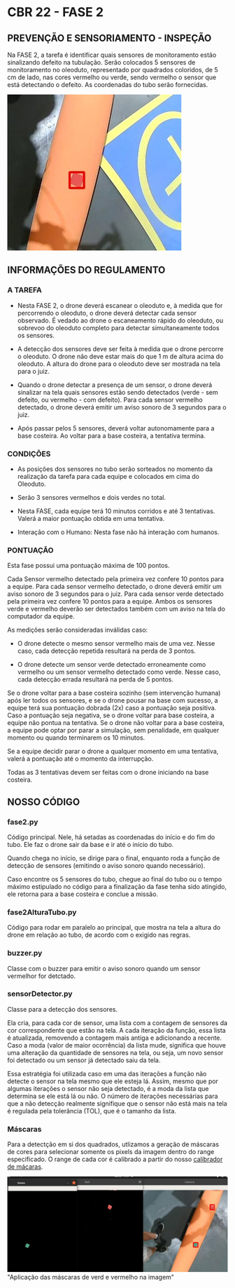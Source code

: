 
# CBR 22 - FASE 2
## PREVENÇÃO E SENSORIAMENTO - INSPEÇÃO

Na FASE 2, a tarefa é identificar quais sensores de monitoramento estão sinalizando defeito
na tubulação. Serão colocados 5 sensores de monitoramento no oleoduto, representado por
quadrados coloridos, de 5 cm de lado, nas cores vermelho ou verde, sendo vermelho o
sensor que está detectando o defeito. As coordenadas do tubo serão fornecidas.

![This is an image](./images/image1.jpeg)

## INFORMAÇÕES DO REGULAMENTO
### A TAREFA
- Nesta FASE 2, o drone deverá escanear o oleoduto e, à medida que for percorrendo o oleoduto, o drone deverá detectar cada sensor observado. É vedado ao drone o escaneamento rápido do oleoduto, ou sobrevoo do oleoduto completo para detectar simultaneamente todos os sensores.

- A detecção dos sensores deve ser feita à medida que o drone percorre o oleoduto. O drone não deve estar mais do que 1 m de altura acima do oleoduto. A altura do drone para o oleoduto deve ser mostrada na tela para o juiz.

- Quando o drone detectar a presença de um sensor, o drone deverá sinalizar na tela quais sensores estão sendo detectados (verde - sem defeito, ou vermelho - com defeito). Para cada sensor vermelho detectado, o drone deverá emitir um aviso sonoro de 3 segundos para o juiz.

- Após passar pelos 5 sensores, deverá voltar autonomamente para a base costeira. Ao voltar para a base costeira, a tentativa termina.

### CONDIÇÕES
- As posições dos sensores no tubo serão sorteados no momento da realização da tarefa para cada equipe e colocados em cima do Oleoduto. 

- Serão 3 sensores vermelhos e dois verdes no total.

- Nesta FASE, cada equipe terá 10 minutos corridos e até 3 tentativas. Valerá a maior pontuação obtida em uma tentativa.

-  Interação com o Humano: Nesta fase não há interação com humanos.
    
### PONTUAÇÃO
Esta fase possui uma pontuação máxima de 100 pontos.

Cada Sensor vermelho detectado pela primeira vez confere 10 pontos para a equipe. Para
cada sensor vermelho detectado, o drone deverá emitir um aviso sonoro de 3 segundos para
o juiz. Para cada sensor verde detectado pela primeira vez confere 10 pontos para a equipe.
Ambos os sensores verde e vermelho deverão ser detectados também com um aviso na tela
do computador da equipe.

As medições serão consideradas inválidas caso:

- O drone detecte o mesmo sensor vermelho mais de uma vez. Nesse caso, cada detecção repetida resultará na perda de 3 pontos.

- O drone detecte um sensor verde detectado erroneamente como vermelho ou um sensor vermelho detectado como verde. Nesse caso, cada detecção errada resultará na perda de 5 pontos.

Se o drone voltar para a base costeira sozinho (sem intervenção humana) após ler todos os
sensores, e se o drone pousar na base com sucesso, a equipe terá sua pontuação dobrada
(2x) caso a pontuação seja positiva. Caso a pontuação seja negativa, se o drone voltar para
base costeira, a equipe não pontua na tentativa. Se o drone não voltar para a base costeira, a
equipe pode optar por parar a simulação, sem penalidade, em qualquer momento ou quando
terminarem os 10 minutos.

Se a equipe decidir parar o drone a qualquer momento em uma tentativa, valerá a pontuação
até o momento da interrupção.

Todas as 3 tentativas devem ser feitas com o drone iniciando na base costeira.

## NOSSO CÓDIGO

### fase2.py
Código principal. Nele, há setadas as coordenadas 
do início e do fim do tubo. Ele faz o drone sair da base
e ir até o início do tubo.

Quando chega no início, se dirige 
para o final, enquanto roda a função de detecção de sensores (emitindo
o aviso sonoro quando necessário).

Caso encontre os 5 sensores do tubo, chegue ao final do 
tubo ou o tempo máximo estipulado no código para a finalização da fase tenha sido atingido, ele 
retorna para a base costeira e conclue a missão.

### fase2AlturaTubo.py
Código para rodar em paralelo ao principal, que
mostra na tela a altura do drone em relação ao 
tubo, de acordo com o exigido nas regras.

### buzzer.py
Classe com o buzzer para emitir o aviso sonoro 
quando um sensor vermelhor for detctado.

### sensorDetector.py
Classe para a detecção dos sensores.

Ela cria, para cada cor de sensor, uma lista com a contagem de sensores da cor correspondente que estão na tela. A cada iteração da função, essa lista é atualizada, removendo a contagem mais antiga e adicionando a recente. Caso a moda (valor de maior ocorrência) da lista mude, significa que houve uma alteração da quantidade de sensores na tela, ou seja, um novo sensor foi detectado ou um sensor já detectado saiu da tela.

Essa estratégia foi utilizada caso em uma das iterações a função não detecte o sensor na tela mesmo que ele esteja lá. Assim, mesmo que por algumas iterações o sensor não seja detectado, é a moda da lista que determina se ele está lá ou não. O número de iterações necessárias para que a não detecção realmente signifique que o sensor não está mais na tela é regulada pela tolerância (TOL), que é o tamanho da lista.

### Máscaras
Para a detectção em si dos quadrados, utlizamos a geração de máscaras de cores 
para selecionar somente os pixels da imagem dentro do range especificado.
O range de cada cor é calibrado a partir do nosso [calibrador de mácaras](https://github.com/SkyRats/calibrador-cores).


![This is an image](./images/image3.jpeg) "Aplicação das máscaras de verd e vermelho na imagem"
